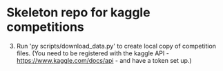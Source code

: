 # Skeleton repo for kaggle competitions

3. Run 'py scripts/download_data.py' to create local copy of competition files. (You need to be registered with the kaggle API - https://www.kaggle.com/docs/api - and have a token set up.)
